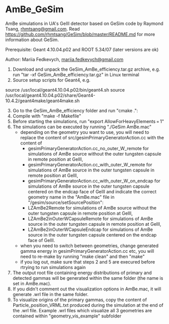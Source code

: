 # AmBe_GeSim

AmBe simulations in UA's GeIII detector based on GeSim code by Raymond Tsang, rhmtsang@gmail.com. Read https://github.com/rhmtsang/GeSim/blob/master/README.md for more information about GeSim. 

Prerequisite: Geant 4.10.04.p02 and ROOT 5.34/07 (later versions are ok)

Author: Mariia Fedkevych, mariia.fedkevych@gmail.com

1. Download and unpack the GeSim_AmBe_efficiency.tar.gz archive, e.g. run "tar -xf GeSim_AmBe_efficiency.tar.gz" in Linux terminal
2. Source setup scripts for Geant4, e.g.

source /usr/local/geant4.10.04.p02/bin/geant4.sh
source /usr/local/geant4.10.04.p02/share/Geant4-10.4.2/geant4make/geant4make.sh

3. Go to the GeSim_AmBe_efficiency folder and run "cmake .":
4. Compile with "make -f Makefile"
5. Before starting the simulations, run "export AllowForHeavyElements = 1"
6. The simulations can be executed by running "./GeSim AmBe.mac"
    - depending on the geometry you want to use, you will need to replace the content of src/gesimPrimaryGeneratorAction.cc with the content of
        - gesimPrimaryGeneratorAction.cc_no_outer_W_remote for simulations of AmBe source without the outer tungsten capsule in remote position at GeIII,
        - gesimPrimaryGeneratorAction.cc_with_outer_W_remote for simulations of AmBe source in the outer tungsten capsule in remote position at GeIII,
        - gesimPrimaryGeneratorAction.cc_with_outer_W_on_endcap for simulations of AmBe source in the outer tungsten capsule centered on the endcap face of GeIII
      and indicate the correct geometry name in the "AmBe.mac" file in "/gesim/source/setSourcePosition": 
        - LZAmBe2Remote for simulations of AmBe source without the outer tungsten capsule in remote position at GeIII,
        - LZAmBe2inOuterWCapsuleRemote for simulations of AmBe source in the outer tungsten capsule in remote position at GeIII,
        - LZAmBe2inOuterWCapsuleEndcap for simulations of AmBe source in the outer tungsten capsule centered on the endcap face of GeIII.
    - when you need to switch between geometries, change generated gamma energy in gesimPrimaryGeneratorAction.cc etc, you will need to re-make by running "make clean" and then "make"
    - if you log out, make sure that steps 2 and 5 are execured before rtrying to run simulations again
7. The output root file containing energy distributions of primary and detected gammas will be generated within the same folder (the name is set in AmBe.mac). 
8. If you didn't comment out the visualization options in AmBe.mac, it will generate .wrl file in the same folder. 
9. To visualize origins of the primary gammas, copy the content of Particle_position_VRML.txt produced during the simulation at the end of the .wrl file. Example .wrl files which visualize all 3 geometries are contained within "geometry_vis_example" subfolder

